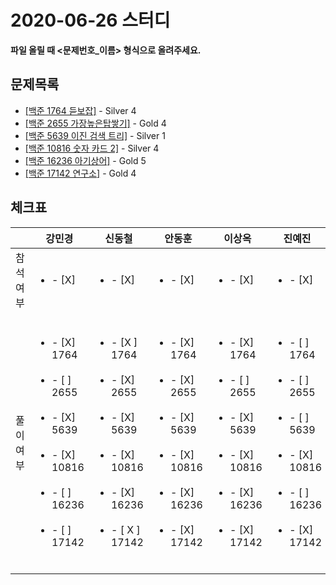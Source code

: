 # 2020-06-26 스터디

**파일 올릴 때 <문제번호_이름> 형식으로 올려주세요.**



## 문제목록

- [[백준 1764 듣보잡]](https://www.acmicpc.net/problem/17142) - Silver 4
- [[백준 2655 가장높은탑쌓기]](https://www.acmicpc.net/problem/2655) - Gold 4
- [[백준 5639 이진 검색 트리]](https://www.acmicpc.net/problem/5639) - Silver 1
- [[백준 10816 숫자 카드 2]](https://www.acmicpc.net/problem/10816) - Silver 4
- [[백준 16236 아기상어]](https://www.acmicpc.net/problem/16236) - Gold 5
- [[백준 17142  연구소]](https://www.acmicpc.net/problem/17142) - Gold 4



## 체크표

|           | 강민경                                                       | 신동철                                                       | 안동훈                                                       | 이상옥                                                       | 진예진                                                       |
| --------- | ------------------------------------------------------------ | ------------------------------------------------------------ | ------------------------------------------------------------ | ------------------------------------------------------------ | ------------------------------------------------------------ |
| 참석여부  | <ul><li>- [X] </li></ul>                                     | <ul><li>- [X] </li></ul>                                     | <ul><li>- [X] </li></ul>                                     | <ul><li>- [X] </li></ul>                                     | <ul><li>- [X] </li></ul>                                     |
| 풀이 여부 | <ul><br/>    <li>- [X] 1764</li><br/>    <li>- [ ] 2655</li><br/>	<li>- [X] 5639</li><br/>    <li>- [X] 10816</li><br/>    <li>- [ ] 16236</li><br/>    <li>- [ ] 17142</li><br/></ul> | <ul><br/>    <li>- [X ] 1764</li><br/>    <li>- [X] 2655</li><br/>	<li>- [X] 5639</li><br/>    <li>- [X] 10816</li><br/>    <li>- [X] 16236</li><br/>    <li>- [ X  ] 17142</li><br/></ul> | <ul><br/>    <li>- [X] 1764</li><br/>    <li>- [X] 2655</li><br/>	<li>- [X] 5639</li><br/>    <li>- [X] 10816</li><br/>    <li>- [X] 16236</li><br/>    <li>- [X] 17142</li><br/></ul> | <ul><br/>    <li>- [X] 1764</li><br/>    <li>- [ ] 2655</li><br/>	<li>- [X] 5639</li><br/>    <li>- [X] 10816</li><br/>    <li>- [X] 16236</li><br/>    <li>- [X] 17142</li><br/></ul> | <ul><br/>    <li>- [ ] 1764</li><br/>    <li>- [ ] 2655</li><br/>	<li>- [ ] 5639</li><br/>    <li>- [X] 10816</li><br/>    <li>- [ ] 16236</li><br/>    <li>- [X] 17142</li><br/></ul> |

